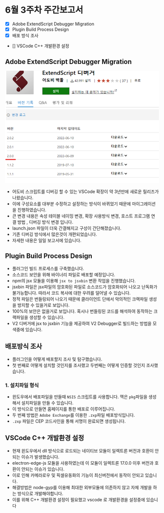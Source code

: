 # 6월 3주차 주간보고서

- [x] Adobe ExtendScript Debugger Migration
- [x] Plugin Build Process Design
- [x] 배포 방식 조사
- [] VSCode C++ 개발환경 설정

## Adobe ExtendScript Debugger Migration

![마이그레이션](./asset/마이그레이션.png)

- 어도비 스크립트를 디버깅 할 수 있는 VSCode 확장이 약 3년만에 새로운 릴리즈가 나왔습니다.
- 이에 구성요소를 대부분 수정하고 설정하는 방식이 바뀌었기 때문에 마이그레이션을 진행하였습니다.
- 큰 변경 내용은 속성 테이블 네이밍 변경, 확장 사용방식 변경, 호스트 프로그램 연결 방법 , 디버깅 방식 변경 입니다.
- launch.json 파일이 더욱 간결해지고 구성이 간단해졌습니다.
- 기존 디버깅 방식에서 많은것이 개편되었습니다.
- 자세한 내용은 일일 보고서에 있습니다.

## Plugin Build Process Design

- 플러그인 빌드 프로세스를 구축했습니다.
- 소스코드 보안을 위해 바이너리 파일로 배포할 예정입니다.
- npm의 jsx 모듈을 이용해 `jsx to jsxbin` 변환 작업을 진행했습니다.
- jsxbin 파일은 jsx파일의 암호화된 파일로 소스코드가 암호화되어 나오고 난독화가 불가능합니다. 따라서 코드 복사에 대한 우려를 덜어낼 수 있습니다.
- 정적 파일은 번들링되어 나오기 때문에 클라이언트 단에서 악의적인 크랙파일 생성을 방지할 수 있을거로 보입니다.
- 100%의 보안은 없을거로 보입니다. 혹시나 번들링된 코드를 해석하여 동작하는 크랙파일을 생성할 수 있습니다. 
- V2 디버거에 jsx to jsxbin 기능을 제공하여 V2 Debugger로 빌드하는 방법을 모색중에 있습니다.

## 배포방식 조사

- 플러그인을 어떻게 배포할지 조사 및 탐구했습니다.
- 첫 번째로 어떻게 설치할 것인지를 조사했고 두번째는 어떻게 인증할 것인지 조사했습니다.

### 1. 설치파일 형식

- 윈도우에서 배포파일을 만들때 `NSIS` 스크립트를 사용합니다. 맥은 `pkg`파일을 생성해서 설치파일을 만들 수 있습니다.
- 이 방식으로 만들면 홈페이지를 통한 배포로 이루어집니다.
- 두 번째 방법은 `Adobe Exchange`를 이용한 `.zxp`파일 배포방식입니다.
- `.zxp` 파일은 CEP 코드사인을 통해 서명이 완료되면 생성됩니다.

## VSCode C++ 개발환경 설정

- 현재 윈도우에서 dll 방식으로 로드되는 네이티브 모듈이 일렉트론 버전과 호환이 안되는 이슈가 발생했습니다.
- electron-edge-js 모듈을 사용하였는데 이 모듈이 일렉트론 17.0.0 이후 버전과 호환이 안되는 이슈가 있습니다.
- 이로 인해 카메라로우 및 픽셀유동화의 기능이 최신버전에서 동작이 안되고 있습니다.
- 해결방법은 node-gyp를 이용해 최대한 외부모듈에 의존하지 않고 자체 개발을 하는 방식으로 개발해야합니다.
- 이를 위해 C++ 개발환경 설정이 필요했고 vscode 로 개발환경을 설정중에 있습니다
